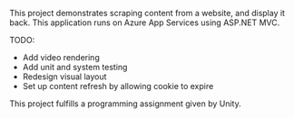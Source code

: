 This project demonstrates scraping content from a website, and display it back.
This application runs on Azure App Services using ASP.NET MVC.

TODO:
- Add video rendering
- Add unit and system testing
- Redesign visual layout
- Set up content refresh by allowing cookie to expire

This project fulfills a programming assignment given by Unity.
